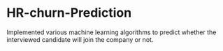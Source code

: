 # HR-churn-Prediction
Implemented various machine learning algorithms to predict whether the interviewed candidate will join the company or not.
